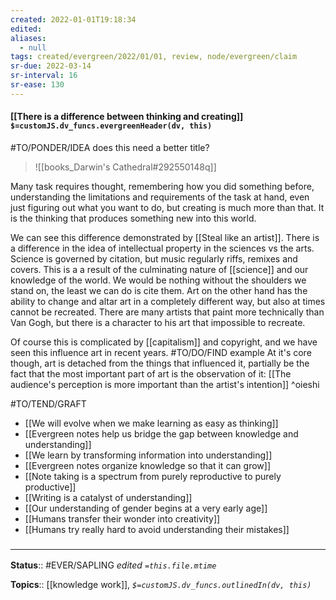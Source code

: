 ```yaml
---
created: 2022-01-01T19:18:34 
edited: 
aliases:
  - null
tags: created/evergreen/2022/01/01, review, node/evergreen/claim
sr-due: 2022-03-14
sr-interval: 16
sr-ease: 130
---
```


#### [[There is a difference between thinking and creating]] `$=customJS.dv_funcs.evergreenHeader(dv, this)`

#TO/PONDER/IDEA does this need a better title?

> ![[books_Darwin's Cathedral#292550148q]]


Many task requires thought, remembering how you did something before, understanding the limitations and requirements of the task at hand, even just figuring out what you want to do, but creating is much more than that. It is the thinking that produces something new into this world.

We can see this difference demonstrated by [[Steal like an artist]]. There is a difference in the idea of intellectual property in the sciences vs the arts. Science is governed by citation, but music regularly riffs, remixes and covers. This is a a result of the culminating nature of [[science]] and our knowledge of the world. We would be nothing without the shoulders we stand on, the least we can do is cite them. Art on the other hand has the ability to change and altar art in a completely different way, but also at times cannot be recreated. There are many artists that paint more technically than Van Gogh, but there is a character to his art that impossible to recreate. 

Of course this is complicated by [[capitalism]] and copyright, and we have seen this influence art in recent years. #TO/DO/FIND example
At it's core though, art is detached from the things that influenced it, partially be the fact that the most important part of art is the observation of it: [[The audience's perception is more important than the artist's intention]] ^oieshi

#TO/TEND/GRAFT 
 - [[We will evolve when we make learning as easy as thinking]]
 - [[Evergreen notes help us bridge the gap between knowledge and understanding]]
 - [[We learn by transforming information into understanding]]
 - [[Evergreen notes organize knowledge so that it can grow]]
 - [[Note taking is a spectrum from purely reproductive to purely productive]]
 - [[Writing is a catalyst of understanding]]
 - [[Our understanding of gender begins at a very early age]]
 - [[Humans transfer their wonder into creativity]]
 - [[Humans try really hard to avoid understanding their mistakes]]

### <hr class="footnote"/>

**Status**:: #EVER/SAPLING 
*edited `=this.file.mtime`*

**Topics**:: [[knowledge work]],
*`$=customJS.dv_funcs.outlinedIn(dv, this)`*
